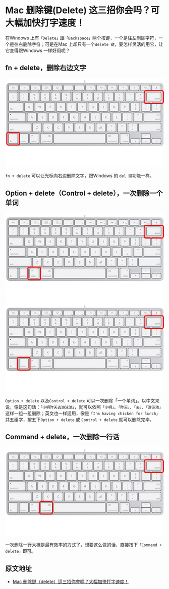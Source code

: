 # Mac 删除键(Delete) 这三招你会吗？可大幅加快打字速度！

在Windows 上有`「Delete」`跟`「Backspace」`两个按键，一个是往左删除字符，一个是往右删除字符；可是在Mac 上却只有一个`delete 键`，要怎样灵活的用它，让它变得跟Windows 一样好用呢？

## fn + delete，删除右边文字

![fn + delete](/assets/images/mac/fn_delete.png)

`fn + delete` 可以让光标向右边删除文字，跟Windows 的 `del 键`功能一样。

## Option + delete（Control + delete），一次删除一个单词

![Option + delete](/assets/images/mac/option_delete.png)
![Control + delete](/assets/images/mac/control_delete.png)

`Option + delete` 以及`Control + delete` 可以一次删除「一个单词」。以中文来说，像是这句话：`「小明昨天去游泳池」`，就可以依照`「小明」`、`「昨天」`、`「去」`、`「游泳池」`这样一组一组删除；英文也一样适用，像是`「I'm having chicken for lunch」`共五组字，按五下`Option + delete` 或 `Control + delete` 就可以删除完毕。

## Command + delete，一次删除一行话

![Command + delete](/assets/images/mac/command_delete.png)

一次删除一行大概是最有效率的方式了，想要这么做的话，直接按下`「Command + delete」`即可。

## 原文地址

- [Mac 刪除鍵（delete）這三招你會嗎？大幅加快打字速度！](https://applealmond.com/posts/1202#google_vignette)
